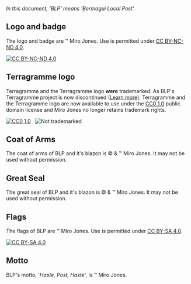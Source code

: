 *In this document, 'BLP' means 'Bermagui Local Post'.*

## Logo and badge

The logo and badge are &trade; Miro Jones. Use is permitted under [CC BY-NC-ND 4.0](https://creativecommons.org/licenses/by-nc-nd/4.0/).

[![CC BY-NC-ND 4.0](https://upload.wikimedia.org/wikipedia/commons/thumb/7/70/CC_BY-NC-ND.svg/88px-CC_BY-NC-ND.svg.png)](https://creativecommons.org/licenses/by-nc-nd/4.0/)

## Terragramme logo

Terragramme and the Terragramme logo **were** trademarked. As BLP's Terragramme project is now discontinued ([Learn more](https://www.bermaguilocalpost.org/terragramme)), Terragramme and the Terragramme logo are now available to use under the [CC0 1.0](https://creativecommons.org/publicdomain/zero/1.0/) public domain license and Miro Jones no longer retains trademark rights.

[![CC0 1.0](https://upload.wikimedia.org/wikipedia/commons/thumb/6/69/CC0_button.svg/88px-CC0_button.svg.png)](https://creativecommons.org/publicdomain/zero/1.0/)&nbsp;&nbsp;&nbsp;![Not trademarked](https://upload.wikimedia.org/wikipedia/commons/thumb/7/74/Not_trademarked.svg/30px-Not_trademarked.svg.png)

## Coat of Arms

The coat of arms of BLP and it's blazon is &copy; &amp; &trade; Miro Jones. It may not be used without permission.

## Great Seal

The great seal of BLP and it's blazon is &copy; &amp; &trade; Miro Jones. It may not be used without permission.

## Flags

The flags of BLP are &trade; Miro Jones. Use is permitted under [CC BY-SA 4.0](https://creativecommons.org/licenses/by-sa/4.0/).

[![CC BY-SA 4.0](https://upload.wikimedia.org/wikipedia/commons/thumb/e/e5/CC_BY-SA_icon.svg/88px-CC_BY-SA_icon.svg.png)](https://creativecommons.org/licenses/by-sa/4.0/)

## Motto

BLP's motto, '*Haste, Post, Haste*', is &trade; Miro Jones.
